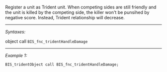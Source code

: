 Register a unit as Trident unit.
When competing sides are still friendly and the unit is killed by the competing side,
the killer won't be punsihed by negative score. Instead, Trident relationship will decrease.


---
*Syntaxes:*

object call `BIS_fnc_tridentHandleDamage`

---
*Example 1:*

```sqf
BIS_tridentObject call BIS_fnc_tridentHandleDamage;
```